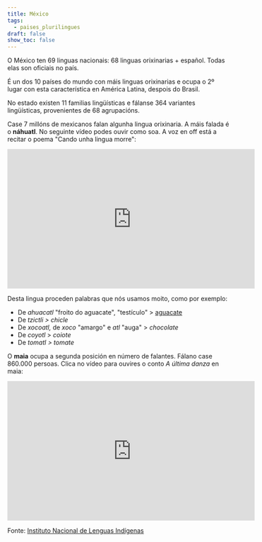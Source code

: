 ```yaml
---
title: México
tags:
  - paises_plurilingues
draft: false
show_toc: false
---
```

O México ten 69 linguas nacionais: 68 linguas orixinarias + español. Todas elas son oficiais no país.

É un dos 10 países do mundo con máis linguas orixinarias e ocupa o 2º lugar con esta característica en América Latina, despois do Brasil.

No estado existen 11 familias lingüísticas e fálanse 364 variantes lingüísticas, provenientes de 68 agrupacións.

Case 7 millóns de mexicanos falan algunha lingua orixinaria. A máis falada é o **náhuatl**. No seguinte vídeo podes ouvir como soa. A voz en off está a recitar o poema "Cando unha lingua morre":

<iframe width="560" height="315" src="https://www.youtube.com/embed/2dwQnMEIJ8E?si=87CaMytH0Oc_AcmX" title="YouTube video player" frameborder="0" allow="accelerometer; autoplay; clipboard-write; encrypted-media; gyroscope; picture-in-picture; web-share" allowfullscreen></iframe>

Desta lingua proceden palabras que nós usamos moito, como por exemplo:

* De *ahuacatl* "froito do aguacate", "testículo" > [aguacate](https://portaldaspalabras.gal/lexico/allos-con-bugallos/aguacate/)
* De *tzictli > chicle* 
* De *xocoatl,* de *xoco* "amargo" e *atl* "auga" > *chocolate*
* De *coyotl* > *coiote*
* De *tomatl > tomate*

O **maia** ocupa a segunda posición en número de falantes. Fálano case 860.000 persoas. Clica no vídeo para ouvires o conto *A última danza* en maia:

<iframe width="560" height="315" src="https://www.youtube.com/embed/rjZhQaekrXo?si=dNKv_igwOIzSWYkn" title="YouTube video player" frameborder="0" allow="accelerometer; autoplay; clipboard-write; encrypted-media; gyroscope; picture-in-picture; web-share" allowfullscreen></iframe>

Fonte: [Instituto Nacional de Lenguas Indígenas](https://www.gob.mx/inali)
